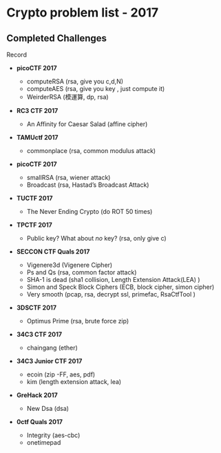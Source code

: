 # Crypto problem list - 2017

## Completed Challenges
Record


* **picoCTF 2017**
	- computeRSA (rsa, give you c,d,N) 
	- computeAES (rsa, give you key , just compute it) 
	- WeirderRSA (模運算, dp, rsa)

* **RC3 CTF 2017**
	- An Affinity for Caesar Salad (affine cipher)

* **TAMUctf 2017**
	- commonplace (rsa, common modulus attack)

* **picoCTF 2017**
	- smallRSA (rsa, wiener attack)
	- Broadcast (rsa, Hastad’s Broadcast Attack)

* **TUCTF 2017**
	- The Never Ending Crypto (do ROT 50 times)

* **TPCTF 2017**
	- Public key? What about <i>no</i> key? (rsa, only give c)


* **SECCON CTF Quals 2017**
	- Vigenere3d (Vigenere Cipher)
	- Ps and Qs (rsa, common factor attack)
	- SHA-1 is dead (sha1 collision, Length Extension Attack(LEA) )
	- Simon and Speck Block Ciphers (ECB, block cipher, simon cipher)
	- Very smooth (pcap, rsa, decrypt ssl, primefac, RsaCtfTool )

* **3DSCTF 2017**
	- Optimus Prime (rsa, brute force zip)

* **34C3 CTF 2017**
	- chaingang (ether)

* **34C3 Junior CTF 2017**
	- ecoin (zip -FF, aes, pdf)
	- kim (length extension attack, lea)

* **GreHack 2017**
	- New Dsa (dsa)

* **0ctf Quals 2017**
	- Integrity (aes-cbc)
	- onetimepad